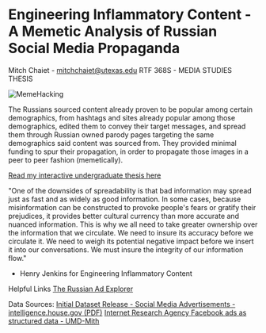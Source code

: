 # Engineering Inflammatory Content - A Memetic Analysis of Russian Social Media Propaganda
Mitch Chaiet - mitchchaiet@utexas.edu
RTF 368S - MEDIA STUDIES THESIS

![MemeHacking](https://texastipi.org/wp-content/uploads/2020/04/Engineering-Inflammatory-Content-Hero-1-1.png)

The Russians sourced content already proven to be popular among certain demographics, from hashtags and sites already popular among those demographics, edited them to convey their target messages, and spread them through Russian owned parody pages targeting the same demographics said content was sourced from. They provided minimal funding to spur their propagation, in order to propagate those images in a peer to peer fashion (memetically).

[Read my interactive undergraduate thesis here](https://mitchaiet.github.io/RussianAds/)

"One of the downsides of spreadability is that bad information may spread just as fast and as widely as good information. In some cases, because misinformation can be constructed to provoke people's fears or gratify their prejudices, it provides better cultural currency than more accurate and nuanced information. This is why we all need to take greater ownership over the information that we circulate. We need to insure its accuracy before we circulate it. We need to weigh its potential negative impact before we insert it into our conversations. We must insure the integrity of our information flow."
- Henry Jenkins for Engineering Inflammatory Content

Helpful Links
[The Russian Ad Explorer](https://russian-ad-explorer.github.io/)

Data Sources:
[Initial Dataset Release - Social Media Advertisements - intelligence.house.gov (PDF)](https://intelligence.house.gov/social-media-content/social-media-advertisements.htm)
[Internet Research Agency Facebook ads as structured data - UMD-Mith](https://github.com/umd-mith/irads)
